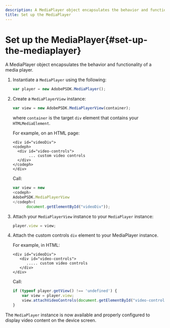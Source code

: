 ```yaml
---
description: A MediaPlayer object encapsulates the behavior and functionality of a media player.
title: Set up the MediaPlayer
---
```


# Set up the MediaPlayer{#set-up-the-mediaplayer}

A MediaPlayer object encapsulates the behavior and functionality of a media player.

1. Instantiate a `MediaPlayer` using the following:

   ```js
   var player = new AdobePSDK.MediaPlayer();
   ```

1. Create a `MediaPlayerView` instance:

   ```js
   var view = new AdobePSDK.MediaPlayerView(container);
   ```

   where `container` is the target `div` element that contains your `HTMLMediaElement`.

   For example, on an HTML page: 

   ```
   <div id="videoDiv"> 
   <codeph>
     <div id="video-controls"> 
          ... custom video controls 
     </div> 
   </codeph> 
   </div>
   ```

   Call: 

   ```js
   var view = new  
   <codeph>
   AdobePSDK.MediaPlayerView 
   </codeph>( 
         document.getElementById("videoDiv"));  
   ```

1. Attach your `MediaPlayerView` instance to your `MediaPlayer` instance:

   ```js
   player.view = view;
   ```

1. Attach the custom controls `div` element to your MediaPlayer instance.

   For example, in HTML: 

   ```
   <div id="videoDiv"> 
      <div id="video-controls"> 
         ..... custom video controls 
      </div> 
   </div>
   ```

   Call: 

   ```js
   if (typeof player.getView() !== 'undefined') { 
       var view = player.view; 
       view.attachVideoControls(document.getElementById("video-controls")); 
   }
   ```

The `MediaPlayer` instance is now available and properly configured to display video content on the device screen. 
